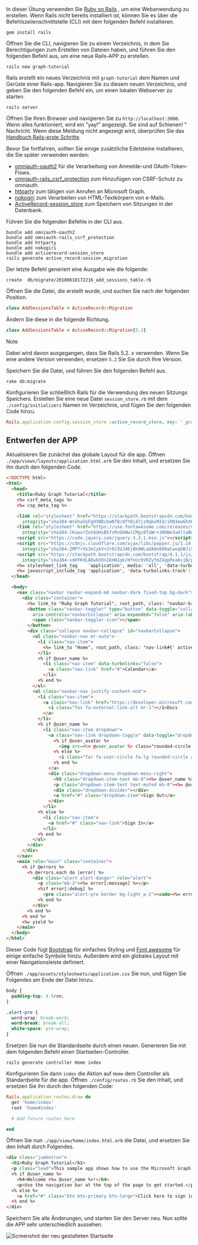 <!-- markdownlint-disable MD002 MD041 -->

In dieser Übung verwenden Sie [Ruby on Rails](https://rubyonrails.org/) , um eine Webanwendung zu erstellen. Wenn Rails nicht bereits installiert ist, können Sie es über die Befehlszeilenschnittstelle (CLI) mit dem folgenden Befehl installieren.

```Shell
gem install rails
```

Öffnen Sie die CLI, navigieren Sie zu einem Verzeichnis, in dem Sie Berechtigungen zum Erstellen von Dateien haben, und führen Sie den folgenden Befehl aus, um eine neue Rails-APP zu erstellen.

```Shell
rails new graph-tutorial
```

Rails erstellt ein neues Verzeichnis mit `graph-tutorial` dem Namen und Gerüste einer Rails-app. Navigieren Sie zu diesem neuen Verzeichnis, und geben Sie den folgenden Befehl ein, um einen lokalen Webserver zu starten.

```Shell
rails server
```

Öffnen Sie Ihren Browser und navigieren Sie zu `http://localhost:3000`. Wenn alles funktioniert, wird ein "yay!" angezeigt. Sie sind auf Schienen! " Nachricht. Wenn diese Meldung nicht angezeigt wird, überprüfen Sie das [Handbuch Rails-erste Schritte](http://guides.rubyonrails.org/).

Bevor Sie fortfahren, sollten Sie einige zusätzliche Edelsteine installieren, die Sie später verwenden werden:

- [omniauth-oauth2](https://github.com/omniauth/omniauth-oauth2) für die Verarbeitung von Anmelde-und OAuth-Token-Flows.
- [omniauth-rails_csrf_protection](https://github.com/cookpad/omniauth-rails_csrf_protection) zum Hinzufügen von CSRF-Schutz zu omniauth.
- [httparty](https://github.com/jnunemaker/httparty) zum tätigen von Anrufen an Microsoft Graph.
- [nokogiri](https://github.com/sparklemotion/nokogiri) zum Verarbeiten von HTML-Textkörpern von e-Mails.
- [ActiveRecord-session_store](https://github.com/rails/activerecord-session_store) zum Speichern von Sitzungen in der Datenbank.

Führen Sie die folgenden Befehle in der CLI aus.

```Shell
bundle add omniauth-oauth2
bundle add omniauth-rails_csrf_protection
bundle add httparty
bundle add nokogiri
bundle add activerecord-session_store
rails generate active_record:session_migration
```

Der letzte Befehl generiert eine Ausgabe wie die folgende:

```Shell
create  db/migrate/20180618172216_add_sessions_table.rb
```

Öffnen Sie die Datei, die erstellt wurde, und suchen Sie nach der folgenden Position.

```ruby
class AddSessionsTable < ActiveRecord::Migration
```

Ändern Sie diese in die folgende Richtung.

```ruby
class AddSessionsTable < ActiveRecord::Migration[5.2]
```

> [!NOTE]
> Dabei wird davon ausgegangen, dass Sie Rails 5.2. x verwenden. Wenn Sie eine andere Version verwenden, ersetzen `5.2` Sie Sie durch Ihre Version.

Speichern Sie die Datei, und führen Sie den folgenden Befehl aus.

```Shell
rake db:migrate
```

Konfigurieren Sie schließlich Rails für die Verwendung des neuen Sitzungs Speichers. Erstellen Sie eine neue Datei `session_store.rb` mit dem `./config/initializers` Namen im Verzeichnis, und fügen Sie den folgenden Code hinzu.

```ruby
Rails.application.config.session_store :active_record_store, key: '_graph_app_session'
```

## <a name="design-the-app"></a>Entwerfen der APP

Aktualisieren Sie zunächst das globale Layout für die app. Öffnen `./app/views/layouts/application.html.erb` Sie den Inhalt, und ersetzen Sie ihn durch den folgenden Code.

```html
<!DOCTYPE html>
<html>
  <head>
    <title>Ruby Graph Tutorial</title>
    <%= csrf_meta_tags %>
    <%= csp_meta_tag %>

    <link rel="stylesheet" href="https://stackpath.bootstrapcdn.com/bootstrap/4.1.1/css/bootstrap.min.css"
      integrity="sha384-WskhaSGFgHYWDcbwN70/dfYBj47jz9qbsMId/iRN3ewGhXQFZCSftd1LZCfmhktB" crossorigin="anonymous">
    <link rel="stylesheet" href="https://use.fontawesome.com/releases/v5.1.0/css/all.css"
      integrity="sha384-lKuwvrZot6UHsBSfcMvOkWwlCMgc0TaWr+30HWe3a4ltaBwTZhyTEggF5tJv8tbt" crossorigin="anonymous">
    <script src="https://code.jquery.com/jquery-3.3.1.min.js"></script>
    <script src="https://cdnjs.cloudflare.com/ajax/libs/popper.js/1.14.3/umd/popper.min.js"
      integrity="sha384-ZMP7rVo3mIykV+2+9J3UJ46jBk0WLaUAdn689aCwoqbBJiSnjAK/l8WvCWPIPm49" crossorigin="anonymous"></script>
    <script src="https://stackpath.bootstrapcdn.com/bootstrap/4.1.1/js/bootstrap.min.js"
      integrity="sha384-smHYKdLADwkXOn1EmN1qk/HfnUcbVRZyYmZ4qpPea6sjB/pTJ0euyQp0Mk8ck+5T" crossorigin="anonymous"></script>
    <%= stylesheet_link_tag    'application', media: 'all', 'data-turbolinks-track': 'reload' %>
    <%= javascript_include_tag 'application', 'data-turbolinks-track': 'reload' %>
  </head>

  <body>
    <nav class="navbar navbar-expand-md navbar-dark fixed-top bg-dark">
      <div class="container">
        <%= link_to "Ruby Graph Tutorial", root_path, class: "navbar-brand" %>
        <button class="navbar-toggler" type="button" data-toggle="collapse" data-target="#navbarCollapse"
          aria-controls="navbarCollapse" aria-expanded="false" aria-label="Toggle navigation">
          <span class="navbar-toggler-icon"></span>
        </button>
        <div class="collapse navbar-collapse" id="navbarCollapse">
          <ul class="navbar-nav mr-auto">
            <li class="nav-item">
              <%= link_to "Home", root_path, class: "nav-link#{' active' if controller.controller_name == 'home'}" %>
            </li>
            <% if @user_name %>
              <li class="nav-item" data-turbolinks="false">
                <a class="nav-link" href="#">Calendar</a>
              </li>
            <% end %>
          </ul>
          <ul class="navbar-nav justify-content-end">
            <li class="nav-item">
              <a class="nav-link" href="https://developer.microsoft.com/graph/docs/concepts/overview" target="_blank">
                <i class="fas fa-external-link-alt mr-1"></i>Docs
              </a>
            </li>
            <% if @user_name %>
              <li class="nav-item dropdown">
                <a class="nav-link dropdown-toggle" data-toggle="dropdown" href="#" role="button" aria-haspopup="true" aria-expanded="false">
                  <% if @user_avatar %>
                    <img src=<%= @user_avatar %> class="rounded-circle align-self-center mr-2" style="width: 32px;">
                  <% else %>
                    <i class="far fa-user-circle fa-lg rounded-circle align-self-center mr-2" style="width: 32px;"></i>
                  <% end %>
                </a>
                <div class="dropdown-menu dropdown-menu-right">
                  <h5 class="dropdown-item-text mb-0"><%= @user_name %></h5>
                  <p class="dropdown-item-text text-muted mb-0"><%= @user_email %></p>
                  <div class="dropdown-divider"></div>
                  <a href="#" class="dropdown-item">Sign Out</a>
                </div>
              </li>
            <% else %>
              <li class="nav-item">
                <a href="#" class="nav-link">Sign In</a>
              </li>
            <% end %>
          </ul>
        </div>
      </div>
    </nav>
    <main role="main" class="container">
      <% if @errors %>
        <% @errors.each do |error| %>
          <div class="alert alert-danger" role="alert">
            <p class="mb-3"><%= error[:message] %></p>
            <%if error[:debug] %>
              <pre class="alert-pre border bg-light p-2"><code><%= error[:debug] %></code></pre>
            <% end %>
          </div>
        <% end %>
      <% end %>
      <%= yield %>
    </main>
  </body>
</html>
```

Dieser Code fügt [Bootstrap](http://getbootstrap.com/) für einfaches Styling und [Font awesome](https://fontawesome.com/) für einige einfache Symbole hinzu. Außerdem wird ein globales Layout mit einer Navigationsleiste definiert.

Öffnen `./app/assets/stylesheets/application.css` Sie nun, und fügen Sie Folgendes am Ende der Datei hinzu.

```css
body {
  padding-top: 4.5rem;
}

.alert-pre {
  word-wrap: break-word;
  word-break: break-all;
  white-space: pre-wrap;
}
```

Ersetzen Sie nun die Standardseite durch einen neuen. Generieren Sie mit dem folgenden Befehl einen Startseiten-Controller.

```Shell
rails generate controller Home index
```

Konfigurieren Sie dann `index` die Aktion auf `Home` dem Controller als Standardseite für die app. Öffnen `./config/routes.rb` Sie den Inhalt, und ersetzen Sie ihn durch den folgenden Code:

```ruby
Rails.application.routes.draw do
  get 'home/index'
  root 'home#index'

  # Add future routes here

end
```

Öffnen Sie nun `./app/view/home/index.html.erb` die Datei, und ersetzen Sie den Inhalt durch Folgendes.

```html
<div class="jumbotron">
  <h1>Ruby Graph Tutorial</h1>
  <p class="lead">This sample app shows how to use the Microsoft Graph API to access Outlook and OneDrive data from Ruby</p>
  <% if @user_name %>
    <h4>Welcome <%= @user_name %>!</h4>
    <p>Use the navigation bar at the top of the page to get started.</p>
  <% else %>
    <a href="#" class="btn btn-primary btn-large">Click here to sign in</a>
  <% end %>
</div>
```

Speichern Sie alle Änderungen, und starten Sie den Server neu. Nun sollte die APP sehr unterschiedlich aussehen.

![Screenshot der neu gestalteten Startseite](./images/create-app-01.png)
